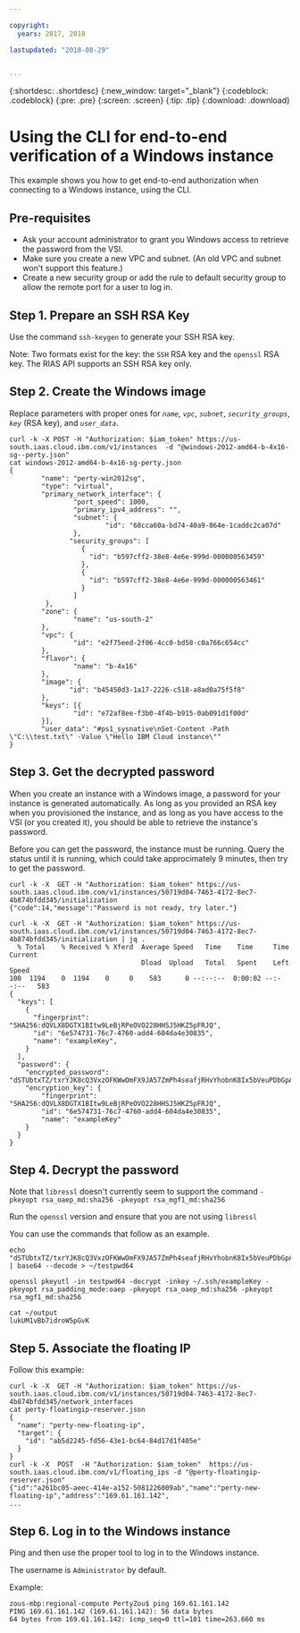 ```yaml
---

copyright:
  years: 2017, 2018

lastupdated: "2018-08-29"


---
```


{:shortdesc: .shortdesc}
{:new_window: target="_blank"}
{:codeblock: .codeblock}
{:pre: .pre}
{:screen: .screen}
{:tip: .tip}
{:download: .download}

# Using the CLI for end-to-end verification of a Windows instance

This example shows you how to get end-to-end authorization when connecting to a Windows instance, using the CLI.

## Pre-requisites

* Ask your account administrator to grant you Windows access to retrieve the password from the VSI.
* Make sure you create a new VPC and subnet. (An old VPC and subnet won't support this feature.)
* Create a new security group or add the rule to default security group to allow the remote port for a user to log in.

## Step 1. Prepare an SSH RSA Key

Use the command `ssh-keygen` to generate your SSH RSA key.

Note: Two formats exist for the key: the `SSH` RSA key and the `openssl` RSA key. The RIAS API supports an SSH RSA key only.

## Step 2. Create the Windows image

Replace parameters with proper ones for _`name`_, _`vpc`_, _`subnet`_, _`security_groups`_, _`key`_ (RSA key), and _`user_data`_.

```
curl -k -X POST -H "Authorization: $iam_token" https://us-south.iaas.cloud.ibm.com/v1/instances  -d "@windows-2012-amd64-b-4x16-sg--perty.json"
cat windows-2012-amd64-b-4x16-sg-perty.json
{
        "name": "perty-win2012sg",
        "type": "virtual",
        "primary_network_interface": {
                "port_speed": 1000,
                "primary_ipv4_address": "",
                "subnet": {
                        "id": "68cca60a-bd74-40a9-864e-1caddc2ca07d"
                },
               "security_groups": [
                  {
                    "id": "b597cff2-38e8-4e6e-999d-000000563459"
                  },
                  {
                    "id": "b597cff2-38e8-4e6e-999d-000000563461"
                  }
                ]
         },
        "zone": {
                "name": "us-south-2"
        },
        "vpc": {
                "id": "e2f75eed-2f06-4cc0-bd58-c0a766c654cc"
        },
        "flavor": {
                "name": "b-4x16"
        },
        "image": {
               "id": "b45450d3-1a17-2226-c518-a8ad0a75f5f8"
        },
        "keys": [{
                "id": "e72af8ee-f3b0-4f4b-b915-0ab091d1f00d"
        }],
        "user_data": "#ps1_sysnative\nSet-Content -Path \"C:\\test.txt\" -Value \"Hello IBM Cloud instance\""
}
```
## Step 3. Get the decrypted password

When you create an instance with a Windows image, a password for your instance is generated automatically. As long as you provided an RSA key when you provisioned the instance, and as long as you have access to the VSI (or you created it), you should be able to retrieve the instance's password.

Before you can get the password, the instance must be running. Query the status until it is running, which could take approcimately 9 minutes, then try to get the password.

```
curl -k -X  GET -H "Authorization: $iam_token" https://us-south.iaas.cloud.ibm.com/v1/instances/50719d04-7463-4172-8ec7-4b874bfdd345/initialization 
{"code":14,"message":"Password is not ready, try later."}

curl -k -X  GET -H "Authorization: $iam_token" https://us-south.iaas.cloud.ibm.com/v1/instances/50719d04-7463-4172-8ec7-4b874bfdd345/initialization | jq .  
  % Total    % Received % Xferd  Average Speed   Time    Time     Time  Current
                                 Dload  Upload   Total   Spent    Left  Speed
100  1194    0  1194    0     0    583      0 --:--:--  0:00:02 --:--:--   583
{
  "keys": [
    {
      "fingerprint": "SHA256:dQVLX8DGTX1BItw9LeBjRPeOVO228HHSJ5HKZ5pFRJQ",
      "id": "6e574731-76c7-4760-add4-604da4e30835",
      "name": "exampleKey",
    }
  ],
  "password": {
    "encrypted_password": "dSTUbtxTZ/txrYJK8cQ3VxzOFKWwOmFX9JA57ZmPh4seafjRHvYhobnK8Ix5bVeuPDbGpA0uIGloQiSoS6TjDZZgqvubzOKYyfB5UIzI5Lst63HmaxzXuD6K5z9aQ6O6DJjD+e7akAJhWh//ZVC5aPoVmCsHuQCio5caonvizCsq30o1DTTYUPFkIm5xhkpdqMwMWpAFwKKZuYNtAMs6NN1mWibvMFpiWrqNMZ+TehBCTFh93VN0f8JrP+eurHlbQTPX05kXnkSw7ThV+oRXq77eFsICUYF6vy9vofxjyl8WHYjR5H7Ii8SEWV8W9bfosodcsmz/5zJoUNau8Qocqw==",
    "encryption_key": {
        "fingerprint": "SHA256:dQVLX8DGTX1BItw9LeBjRPeOVO228HHSJ5HKZ5pFRJQ",
        "id": "6e574731-76c7-4760-add4-604da4e30835",
        "name": "exampleKey"
    }
  }
}
```

## Step 4. Decrypt the password

Note that `libressl` doesn't currently seem to support the command 
`-pkeyopt rsa_oaep_md:sha256 -pkeyopt rsa_mgf1_md:sha256` 

Run the `openssl` version and ensure that you are not using `libressl`

You can use the commands that follow as an example.

```
echo "dSTUbtxTZ/txrYJK8cQ3VxzOFKWwOmFX9JA57ZmPh4seafjRHvYhobnK8Ix5bVeuPDbGpA0uIGloQiSoS6TjDZZgqvubzOKYyfB5UIzI5Lst63HmaxzXuD6K5z9aQ6O6DJjD+e7akAJhWh//ZVC5aPoVmCsHuQCio5caonvizCsq30o1DTTYUPFkIm5xhkpdqMwMWpAFwKKZuYNtAMs6NN1mWibvMFpiWrqNMZ+TehBCTFh93VN0f8JrP+eurHlbQTPX05kXnkSw7ThV+oRXq77eFsICUYF6vy9vofxjyl8WHYjR5H7Ii8SEWV8W9bfosodcsmz/5zJoUNau8Qocqw==" | base64 --decode > ~/testpwd64

openssl pkeyutl -in testpwd64 -decrypt -inkey ~/.ssh/exampleKey -pkeyopt rsa_padding_mode:oaep -pkeyopt rsa_oaep_md:sha256 -pkeyopt rsa_mgf1_md:sha256

cat ~/output
lukUM1vBb7idroW5pGvK
```

## Step 5. Associate the floating IP

Follow this example:

```
curl -k -X  GET -H "Authorization: $iam_token" https://us-south.iaas.cloud.ibm.com/v1/instances/50719d04-7463-4172-8ec7-4b874bfdd345/network_interfaces
cat perty-floatingip-reserver.json
{
  "name": "perty-new-floating-ip",
  "target": {
    "id": "ab5d2245-fd56-43e1-bc64-84d17d1f405e"
  }
}
curl -k -X  POST  -H "Authorization: $iam_token"  https://us-south.iaas.cloud.ibm.com/v1/floating_ips -d "@perty-floatingip-reserver.json"
{"id":"a261bc05-aeec-414e-a152-5081226009ab","name":"perty-new-floating-ip","address":"169.61.161.142",
...
```

## Step 6. Log in to the Windows instance

Ping and then use the proper tool to log in to the Windows instance.

The username is `Administrator` by default.

Example:

```
zous-mbp:regional-compute PertyZou$ ping 169.61.161.142
PING 169.61.161.142 (169.61.161.142): 56 data bytes
64 bytes from 169.61.161.142: icmp_seq=0 ttl=101 time=263.660 ms

```
